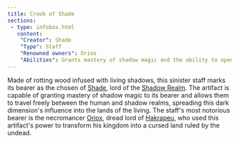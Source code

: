 ```yaml
---
title: Crook of Shade
sections:
 - type: infobox.html
   content:
    "Creator": Shade
    "Type": Staff
    "Renowned owners": Oriox
    "Abilities": Grants mastery of shadow magic and the ability to open rifts between the human and shadow worlds
---
```


Made of rotting wood infused with living shadows, this sinister staff marks its bearer as the chosen of [Shade](https://raldamain.com/en/creatures/superior%20beings/abyssals/shade.html), lord of the [Shadow Realm](https://raldamain.com/en/locations/dimensions/shadowrealm.html). The artifact is capable of granting mastery of shadow magic to its bearer and allows them to travel freely between the human and shadow realms, spreading this dark dimension's influence into the lands of the living. The staff's most notorious bearer is the necromancer [Oriox](https://raldamain.com/en/characters/age%20of%20imperialism/oriox.html), dread lord of [Hakrapeu](https://raldamain.com/en/ideas/nations/hakrapeu.html), who used this artifact's power to transform his kingdom into a cursed land ruled by the undead.
